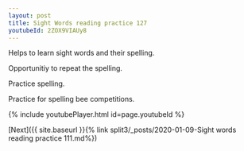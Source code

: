 ```yaml
---
layout: post
title: Sight Words reading practice 127
youtubeId: 2ZOX9VIAUy8
---
```

 
 
Helps to learn sight words and their spelling.

Opportunitiy to repeat the spelling. 

Practice spelling. 
 
Practice for spelling bee competitions. 
 
{% include youtubePlayer.html id=page.youtubeId %}
 
 

[Next]({{ site.baseurl }}{% link  split3/_posts/2020-01-09-Sight words reading practice 111.md%})
 

